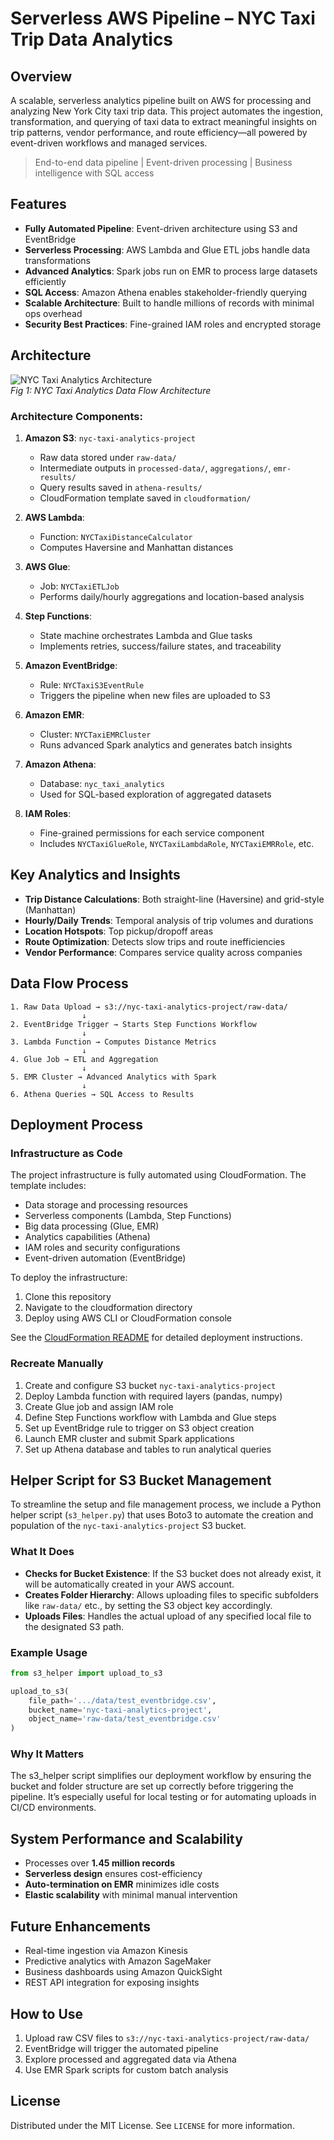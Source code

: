 # Serverless AWS Pipeline – NYC Taxi Trip Data Analytics 

## Overview
A scalable, serverless analytics pipeline built on AWS for processing and analyzing New York City taxi trip data. This project automates the ingestion, transformation, and querying of taxi data to extract meaningful insights on trip patterns, vendor performance, and route efficiency—all powered by event-driven workflows and managed services.

>  End-to-end data pipeline |  Event-driven processing |  Business intelligence with SQL access

## Features

- **Fully Automated Pipeline**: Event-driven architecture using S3 and EventBridge
- **Serverless Processing**: AWS Lambda and Glue ETL jobs handle data transformations
- **Advanced Analytics**: Spark jobs run on EMR to process large datasets efficiently
- **SQL Access**: Amazon Athena enables stakeholder-friendly querying
- **Scalable Architecture**: Built to handle millions of records with minimal ops overhead
- **Security Best Practices**: Fine-grained IAM roles and encrypted storage

## Architecture

![NYC Taxi Analytics Architecture](images/architecture-diagram.png)  
*Fig 1: NYC Taxi Analytics Data Flow Architecture*

### Architecture Components:

1. **Amazon S3**:  `nyc-taxi-analytics-project`
   - Raw data stored under `raw-data/`
   - Intermediate outputs in `processed-data/`, `aggregations/`, `emr-results/`
   - Query results saved in `athena-results/`
   - CloudFormation template saved in `cloudformation/`

2. **AWS Lambda**:
   - Function: `NYCTaxiDistanceCalculator`
   - Computes Haversine and Manhattan distances

3. **AWS Glue**:
   - Job: `NYCTaxiETLJob`
   - Performs daily/hourly aggregations and location-based analysis

4. **Step Functions**:
   - State machine orchestrates Lambda and Glue tasks
   - Implements retries, success/failure states, and traceability

5. **Amazon EventBridge**:
   - Rule: `NYCTaxiS3EventRule`
   - Triggers the pipeline when new files are uploaded to S3

6. **Amazon EMR**:
   - Cluster: `NYCTaxiEMRCluster`
   - Runs advanced Spark analytics and generates batch insights

7. **Amazon Athena**:
   - Database: `nyc_taxi_analytics`
   - Used for SQL-based exploration of aggregated datasets

8. **IAM Roles**:
   - Fine-grained permissions for each service component
   - Includes `NYCTaxiGlueRole`, `NYCTaxiLambdaRole`, `NYCTaxiEMRRole`, etc.

## Key Analytics and Insights

- **Trip Distance Calculations**: Both straight-line (Haversine) and grid-style (Manhattan)
- **Hourly/Daily Trends**: Temporal analysis of trip volumes and durations
- **Location Hotspots**: Top pickup/dropoff areas
- **Route Optimization**: Detects slow trips and route inefficiencies
- **Vendor Performance**: Compares service quality across companies

## Data Flow Process

```
1. Raw Data Upload → s3://nyc-taxi-analytics-project/raw-data/
                ↓
2. EventBridge Trigger → Starts Step Functions Workflow
                ↓
3. Lambda Function → Computes Distance Metrics
                ↓
4. Glue Job → ETL and Aggregation
                ↓
5. EMR Cluster → Advanced Analytics with Spark
                ↓
6. Athena Queries → SQL Access to Results
```

## Deployment Process

### Infrastructure as Code

The project infrastructure is fully automated using CloudFormation. The template includes:

- Data storage and processing resources
- Serverless components (Lambda, Step Functions)
- Big data processing (Glue, EMR)
- Analytics capabilities (Athena)
- IAM roles and security configurations
- Event-driven automation (EventBridge)

To deploy the infrastructure:

1. Clone this repository
2. Navigate to the cloudformation directory
3. Deploy using AWS CLI or CloudFormation console

See the [CloudFormation README](cloudformation/README.md) for detailed deployment instructions.

### Recreate Manually

1. Create and configure S3 bucket `nyc-taxi-analytics-project`
2. Deploy Lambda function with required layers (pandas, numpy)
3. Create Glue job and assign IAM role
4. Define Step Functions workflow with Lambda and Glue steps
5. Set up EventBridge rule to trigger on S3 object creation
6. Launch EMR cluster and submit Spark applications
7. Set up Athena database and tables to run analytical queries

## Helper Script for S3 Bucket Management

To streamline the setup and file management process, we include a Python helper script (`s3_helper.py`) that uses Boto3 to automate the creation and population of the `nyc-taxi-analytics-project` S3 bucket.

### What It Does

- **Checks for Bucket Existence**: If the S3 bucket does not already exist, it will be automatically created in your AWS account.
- **Creates Folder Hierarchy**: Allows uploading files to specific subfolders like `raw-data/` etc., by setting the S3 object key accordingly.
- **Uploads Files**: Handles the actual upload of any specified local file to the designated S3 path.

### Example Usage

```python
from s3_helper import upload_to_s3

upload_to_s3(
    file_path='.../data/test_eventbridge.csv',
    bucket_name='nyc-taxi-analytics-project',
    object_name='raw-data/test_eventbridge.csv'
)
```

### Why It Matters

The s3_helper script simplifies our deployment workflow by ensuring the bucket and folder structure are set up correctly before triggering the pipeline. It’s especially useful for local testing or for automating uploads in CI/CD environments.

## System Performance and Scalability

- Processes over **1.45 million records**
- **Serverless design** ensures cost-efficiency
- **Auto-termination on EMR** minimizes idle costs
- **Elastic scalability** with minimal manual intervention

## Future Enhancements

- Real-time ingestion via Amazon Kinesis
- Predictive analytics with Amazon SageMaker
- Business dashboards using Amazon QuickSight
- REST API integration for exposing insights

## How to Use

1. Upload raw CSV files to `s3://nyc-taxi-analytics-project/raw-data/`
2. EventBridge will trigger the automated pipeline
3. Explore processed and aggregated data via Athena
4. Use EMR Spark scripts for custom batch analysis

## License

Distributed under the MIT License. See `LICENSE` for more information.
